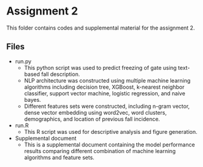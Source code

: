 # Assignment 2

This folder contains codes and supplemental material for the assignment 2.


## Files
- run.py
  - This python script was used to predict freezing of gate using text-based fall description.
  - NLP architecture was constructed using multiple machine learning algorithms including decision tree, XGBoost, k-nearest neighbor classifier, support vector machine, logistic regression, and naive bayes.
  - Different features sets were constructed, including n-gram vector, dense vector embedding using word2vec, word clusters, demographics, and location of previous fall incidence.
- run.R
  - This R script was used for descriptive analysis and figure generation.
- Supplemental document
  - This is a supplemental document containing the model performance results comparing different combination of machine learning algorithms and feature sets.
